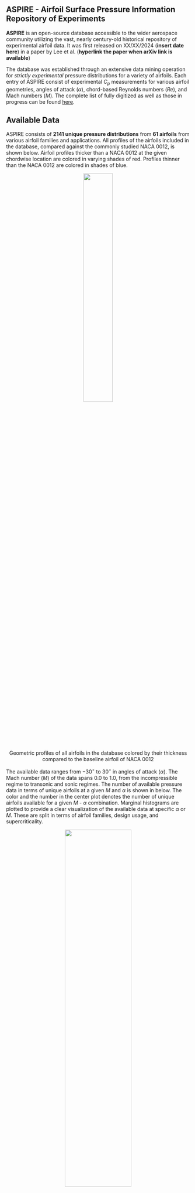 ## ASPIRE - Airfoil Surface Pressure Information Repository of Experiments 
**ASPIRE** is an open-source database accessible to the wider aerospace community utilizing the vast, nearly century-old historical repository of experimental airfoil data. It was first released on XX/XX/2024 (__insert date here__) in a paper by Lee et al. (__hyperlink the paper when arXiv link is available__)

The database was established through an extensive data mining operation for _strictly experimental_ pressure distributions for a variety of airfoils. Each entry of ASPIRE consist of experimental $C_p$ measurements for various airfoil geometries, angles of attack ($\alpha$), chord-based Reynolds numbers ($Re$), and Mach numbers ($M$). The complete list of fully digitized  as well as those in progress can be found <a href="https://docs.google.com/spreadsheets/d/1lj5McgJFJEJ30k7VjSC_P2WIVK0ZOVxvso0a-UtzDUc/edit?usp=sharing">here</a>.

## Available Data
ASPIRE consists of **2141 unique pressure distributions** from **61 airfoils** from various airfoil families and applications. All profiles of the airfoils included in the database, compared against the commonly studied NACA 0012, is shown below. Airfoil profiles thicker than a NACA 0012 at the given chordwise location are colored in varying shades of red. Profiles thinner than the NACA 0012 are colored in shades of blue.

<div align="center">
  <img src="Figures/2_all_af-1.png" width=40% height=40%>
  <p style="text-align: center;">Geometric profiles of all airfoils in the database colored by their thickness compared to the baseline airfoil of NACA 0012</p>
</div>

The available data ranges from $-30^{\circ}$ to $30^{\circ}$ in angles of attack ($\alpha$). The Mach number ($M$) of the data spans $0.0$ to $1.0$, from the incompressible regime to transonic and sonic regimes. The number of available pressure data in terms of unique airfoils at a given $M$ and $\alpha$ is shown in below. The color and the number in the center plot denotes the number of unique airfoils available for a given $M$ - $\alpha$ combination. Marginal histograms are plotted to provide a clear visualization of the available data at specific $\alpha$ or $M$. These are split in terms of airfoil families, design usage, and supercriticality.

<div align="center">
  <img src="/Figures/2_avail_data_family-1.png" width=60% height=50%>
  <p style="text-align: center;">Distribution of available airfoil pressure data and the marginal histograms categorized by airfoil family</p>
</div>
<div align="center">
  <img src="Figures/2_avail_data_family-1.png" width=60% height=50%>
  <p style="text-align: center;">Distribution of available airfoil pressure data and the marginal histograms categorized by airfoil usage</p>
</div>
<div align="center">
  <img src="Figures/2_avail_data_family-1.png" width=60% height=50%>
  <p style="text-align: center;">Distribution of available airfoil pressure data and the marginal histograms categorized by supercritical airfoil</p>
</div>

_Last updated on 7/31/2024_

## Data Format 
Each airfoil folder should contain 3 types of files: the coordinate file (csv), pressure data files (csv), and tag file (json). 
### Coordinates File
The coordinate files will define the geometry of the airfoil, with the first column being the normalized chordwise location ($x/c$) and the second column being the normalized thickness ($y/c$) as seen below. The order of the coordinates should start from the upper surface of the trailing edge ($x/c = 1.0$) to the leading edge ($x/c = 0.0$) and end at the lower surface of the trailing edge ($x/c = 1.0$). The coordinate files should be named: `<airfoilname>_coordinates.csv`. 
<div align="center">
  <img src="Figures/coord_explained.PNG" width=60% height=50%>
  <p style="text-align: center;">Visualization of airfoil coordinates file format</p>
</div>

### Pressure File
Each CSV file consists of the airfoil pressure measurements along the entire wing chord at a given angle of attack and Mach number. The file should following the naming scheme of  `<airfoilname>_A<angle of attack> _M<Mach number>_Re<Reynolds number>_A.csv`. A negative angle of attack should have an "m" in front of the angle attack to denote the minus sign. For a NACA0012 airfoil at $\alpha = -2.1^\circ$, $M = 0.3$, and $Re = 3.0 \times 10^6$ would have the file name `NACA0012_Am2.1_M0.30_Re3e6_A.csv`. 

Just like the coordinates file, the first column corresponds to the normalized chordwise location ($x/c$) in the same order of Upper TE &#8594; LE &#8594; Lower TE. The second column is the pressure coefficient at the given chordwise location. The very first entry denotes the Mach number of the experiment. This format is visualized below. 
<div align="center">
  <img src="Figures/cp_explained.PNG" width=60% height=50%>
  <p style="text-align: center;">Visualization of airfoil pressures file format</p>
</div>

### Tag File
In many sources, the experimental accuracy are reported by the authors within an report. These are often reported as a single scalar value in terms of the maximum magnitude of the error, or the maximum percentage error. These values were recorded in the ASPIRE in an accompanying tag file. Additionally, if the uncertainties in the independent variables such as those of the freestream Mach number, angles of attack, or pressure sensor locations were found in references, they were also reported in the tag files. An example of the tag file included in the database can be seen in below.
<div align="center">
  <img src="Figures/2_tags-1.png" width=60% height=50%>
  <p style="text-align: center;">Format of tag files found for each experiment in ASPIRE</p>
</div>

## Getting Started
### Download
To access all airfoil experimental data in ASPIRE, run the following:
```
git clone https://github.com/hwlee924/GP-Aero.git
cd GP-Aero
```
(__replace above when repository is renamed__)

### How to contribute
Refer to the <a href="https://docs.google.com/spreadsheets/d/1lj5McgJFJEJ30k7VjSC_P2WIVK0ZOVxvso0a-UtzDUc/edit?usp=sharing">here</a> to identify a data source that needs to be digitized and request edit access. If you have a specific document that you would like to work on that is not on the file, add an entry to the spreadsheet.

Please ensure that the data adheres to the format outlined in the previous section. For guidance on how to digitize publicly available experimental data, please refer to the Experimental Data Digitization section.

## Experimental Data Digitization
### Sources
There are largely three ways that I have been using to obtain experimental airfoil pressure data: Google Scholar, Aerospace Research Central (ARC), and NASA Technical Reports Server (NTRS).
1. **Google Scholar:** In Google Scholar, you can essentially "google" existing papers. Use appropriate key words such as "airfoil pressure distribution", "wind tunnel investigation", etc. to find a wide variety of existing papers from different sources. Most of these will involve graphical plots of pressure data.
2. **Aerospace Research Central:** ARC is hosted by AIAA and will give you papers that they have hosted in AIAA conferences and journals. If you are part of an academic institution, you should likely have access to the database. The website is more focused than Google Scholar but has a good variety of all aerospace-related literature. As with Google Scholar, most of these will involve graphical plots of pressure data.
3. **NASA Technical Reports Server:** NTRS specifically hosts NASA's technical reports. While these documents are often very old, they also provide the most extensive coverage of a variety high quality airfoil experiments. Most of the data has a combination of tabulated and graphical results. This lets you verify your digitization relatively easily. However, due to the age of many documents, the quality of the scanned PDFs may be poor.

### Digitizing Tabulated Data
If the source material presents the experimental data in a tabulated format, I recommend that you use Optical Character Recognition (OCR) tools available online. Personally, I got best results from <a href="https://extracttable.com">ExtractTable</a>. 

The workflow of using an OCR tool of your choice is as follows:
- Take a screenshot of the table that you want to digitize. 
- In your choice of online OCR tool, upload the screenshot. 
- When the conversion is complete, copy the data to clipboard and paste it into the csv file in Excel.
- Make sure the digitization was done accurately. Fix erroneous results as necessary.
- Rearrange the data into the previously described data format.

### Digitizing Graphical Data
If the source material presents the experimental data in a graphical format (plot), I recommend that you use the online tool <a href="https://automeris.io/WebPlotDigitizer.html">WebPlotDigitizer</a>.

The workflow of using WebPlotDigitizer is as follows:
- Click `Launch v5`. You may need to create an account.
- Take a screenshot of the graph that you want to digitize. 
- In WebPlotDigitizer, upload the screenshot: `Files` &#8594; `Load Image(s)`. 
- Calibrate the X- and Y-axes. Click on the minimum and maximum values of each axes and click `Complete!`. Then, enter their numerical values. 
- Click on the plot points to digitize the data. Make sure you click the points in the order of: Trailing edge, upper surface &#8594; Leading edge &#8594; Trailing edge, lower surface.
- When finished, click `View Data` on the left and `Copy to clipboard`. Paste the result into the csv file in Excel.
- Make sure the digitization was done accurately. Fix erroneous results as necessary.
- Rearrange the data into the data format described earlier.

### Notes
- In many cases, digitization is difficult due to poor legibility of tabulated data, the value should be determined indirectly by comparing it to the plotted results (if available), estimating based on the authors' best knowledge of airfoil pressure distribution trends, or omitting the data point.
- In cases where digitization is difficult due to clustering of points at the leading and trailling edge, the data points should be carefully extracted by zooming in. This estimate should be informed the authors' knowledge of airfoil physics. If this is not viable, the point should be omitted.  

[comment]: # (Howon's To do)
[comment]: # (When more Re becomes available, maybe make plots wrt that)
[comment]: # (Remove sources?)
[comment]: # (Include LAM codes?)

